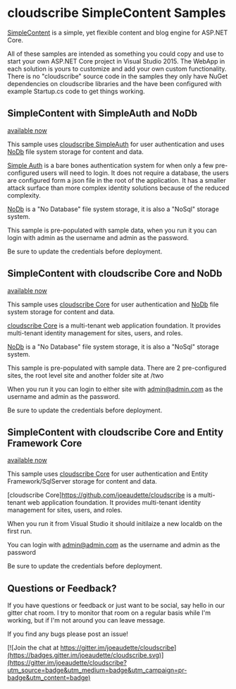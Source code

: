# cloudscribe SimpleContent Samples 

[SimpleContent](https://github.com/joeaudette/cloudscribe.SimpleContent) is a simple, yet flexible content and blog engine for ASP.NET Core.

All of these samples are intended as something you could copy and use to start your own ASP.NET Core project in Visual Studio 2015. The WebApp in each solution is yours to customize and add your own custom functionality. There is no "cloudscribe" source code in the samples they only have NuGet dependencies on cloudscribe libraries and the have been configured with example Startup.cs code to get things working.

## SimpleContent with SimpleAuth and NoDb

[available now](https://github.com/joeaudette/cloudscribe.SimpleContent/tree/master/samples/simpleauthnodb)

This sample uses [cloudscribe SimpleAuth](https://github.com/joeaudette/cloudscribe.Web.SimpleAuth) for user authentication and uses [NoDb](https://github.com/joeaudette/NoDb) file system storage for content and data. 

[Simple Auth](https://github.com/joeaudette/cloudscribe.Web.SimpleAuth) is a bare bones authentication system for when only a few pre-configured users will need to login. It does not require a database, the users are configured form a json file in the root of the application. It has a smaller attack surface than more complex identity solutions because of the reduced complexity.

[NoDb](https://github.com/joeaudette/NoDb) is a "No Database" file system storage, it is also a "NoSql" storage system.

This sample is pre-populated with sample data, when you run it you can login with admin as the username and admin as the password.

Be sure to update the credentials before deployment.


## SimpleContent with cloudscribe Core and NoDb

[available now](https://github.com/joeaudette/cloudscribe.SimpleContent/tree/master/samples/cloudscribecorenodb)

This sample uses [cloudscribe Core](https://github.com/joeaudette/cloudscribe) for user authentication and [NoDb](https://github.com/joeaudette/NoDb) file system storage for content and data. 

[cloudscribe Core](https://github.com/joeaudette/cloudscribe) is a multi-tenant web application foundation. It provides multi-tenant identity management for sites, users, and roles.

[NoDb](https://github.com/joeaudette/NoDb) is a "No Database" file system storage, it is also a "NoSql" storage system.

This sample is pre-populated with sample data. There are 2 pre-configured sites, the root level site and another folder site at /two

When you run it you can login to either site with admin@admin.com as the username and admin as the password.

Be sure to update the credentials before deployment.


## SimpleContent with cloudscribe Core and Entity Framework Core

[available now](https://github.com/joeaudette/cloudscribe.SimpleContent/tree/master/samples/cloudscribecore-ef)

This sample uses [cloudscribe Core](https://github.com/joeaudette/cloudscribe) for user authentication and Entity Framework/SqlServer storage for content and data.

[cloudscribe Core]https://github.com/joeaudette/cloudscribe is a multi-tenant web application foundation. It provides multi-tenant identity management for sites, users, and roles.

When you run it from Visual Studio it should initilaize a new localdb on the first run. 

You can login with admin@admin.com as the username and admin as the password

Be sure to update the credentials before deployment.


## Questions or Feedback?

If you have questions or feedback or just want to be social, say hello in our gitter chat room. I try to monitor that room on a regular basis while I'm working, but if I'm not around you can leave  message.

If you find any bugs please post an issue!

[![Join the chat at https://gitter.im/joeaudette/cloudscribe](https://badges.gitter.im/joeaudette/cloudscribe.svg)](https://gitter.im/joeaudette/cloudscribe?utm_source=badge&utm_medium=badge&utm_campaign=pr-badge&utm_content=badge)

